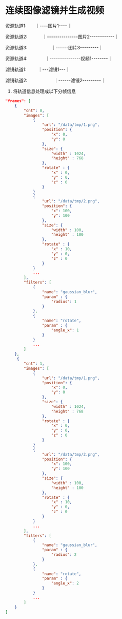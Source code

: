 # 连续图像滤镜并生成视频

资源轨道1: &nbsp;&nbsp;&nbsp;&nbsp;&nbsp;&nbsp;｜----图片1----｜

资源轨道2:   &nbsp;&nbsp;&nbsp;&nbsp;&nbsp;&nbsp;&nbsp;&nbsp;&nbsp;&nbsp;     ｜---------------图片2------------｜

资源轨道3:     &nbsp;&nbsp;&nbsp;&nbsp;&nbsp;&nbsp;&nbsp;&nbsp;&nbsp;&nbsp;&nbsp;&nbsp;&nbsp;&nbsp;&nbsp;&nbsp;&nbsp;         ｜------图片3---------｜

资源轨道4:  &nbsp;&nbsp;&nbsp;&nbsp;&nbsp;&nbsp;&nbsp;&nbsp;&nbsp;&nbsp;&nbsp;&nbsp; ｜---------------视频1--------｜

滤镜轨道1:  &nbsp;&nbsp;&nbsp;&nbsp;&nbsp;&nbsp;&nbsp;    ｜---滤镜1---｜

滤镜轨道2:    &nbsp;&nbsp;&nbsp;&nbsp;&nbsp;&nbsp;&nbsp;&nbsp;&nbsp;&nbsp;&nbsp;&nbsp;&nbsp;&nbsp;&nbsp;&nbsp;&nbsp;&nbsp;&nbsp;          ｜------滤镜2---------｜

1. 将轨道信息处理成以下分帧信息

``` json
"frames": [
    {
        "cnt": 0,
        "images": [
            {
                "url": "/data/tmp/1.png",
                "position": {
                    "x": 0,
                    "y": 0
                },
                "size": {
                    "width" : 1024,
                    "height" : 768
                },
                "rotate" : {
                    "x" : 0,
                    "y" : 0,
                    "z" : 0
                }
            }
            {
                "url": "/data/tmp/2.png",
                "position": {
                    "x": 100,
                    "y": 100
                },
                "size": {
                    "width" : 100,
                    "height" : 100
                },
                "rotate" : {
                    "x" : 10,
                    "y" : 0,
                    "z" : 0
                }
            }
            ...
        ],
        "filters": [
            {
                "name": "gaussian_blur",
                "param" : {
                    "radius": 1
                }
            },
            {
                "name": "rotate",
                "param" : {
                    "angle_x": 1
                }
            }
            ...
        ]
    },
     {
        "cnt": 1,
        "images": [
            {
                "url": "/data/tmp/1.png",
                "position": {
                    "x": 0,
                    "y": 0
                },
                "size": {
                    "width" : 1024,
                    "height" : 768
                },
                "rotate" : {
                    "x" : 0,
                    "y" : 0,
                    "z" : 0
                }
            }
            {
                "url": "/data/tmp/2.png",
                "position": {
                    "x": 100,
                    "y": 100
                },
                "size": {
                    "width" : 100,
                    "height" : 100
                },
                "rotate" : {
                    "x" : 10,
                    "y" : 0,
                    "z" : 0
                }
            }
            ...
        ],
        "filters": [
            {
                "name": "gaussian_blur",
                "param" : {
                    "radius": 2
                }
            },
            {
                "name": "rotate",
                "param" : {
                    "angle_x": 2
                }
            }
            ...
        ]
    }
] 
```
